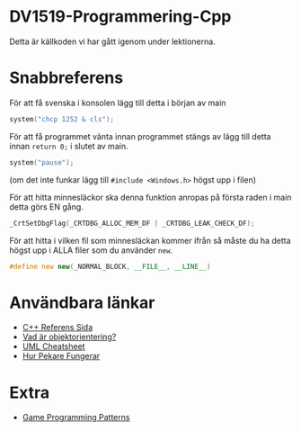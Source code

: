 # DV1519-Programmering-Cpp
Detta är källkoden vi har gått igenom under lektionerna.

# Snabbreferens
För att få svenska i konsolen lägg till detta i början av main
```cpp
system("chcp 1252 & cls");
```
För att få programmet vänta innan programmet stängs av lägg till detta innan `return 0;` i slutet av main.
```cpp
system("pause");
```
(om det inte funkar lägg till `#include <Windows.h>` högst upp i filen)

För att hitta minnesläckor ska denna funktion anropas på första raden i main detta görs EN gång.
```cpp
_CrtSetDbgFlag(_CRTDBG_ALLOC_MEM_DF | _CRTDBG_LEAK_CHECK_DF);
```
För att hitta i vilken fil som minnesläckan kommer ifrån så måste du ha detta högst upp i ALLA filer som du använder `new`.
```cpp
#define new new(_NORMAL_BLOCK, __FILE__, __LINE__)
```

# Användbara länkar
* [C++ Referens Sida](http://en.cppreference.com/)
* [Vad är objektorientering?](http://www.databasteknik.se/webbkursen/oo-grunder/)
* [UML Cheatsheet](http://www.anotherchris.net/wp-content/uploads/2010/01/umlcheatsheet.jpg)
* [Hur Pekare Fungerar](https://www.programiz.com/c-programming/c-pointers)

# Extra
* [Game Programming Patterns](http://gameprogrammingpatterns.com/contents.html)
